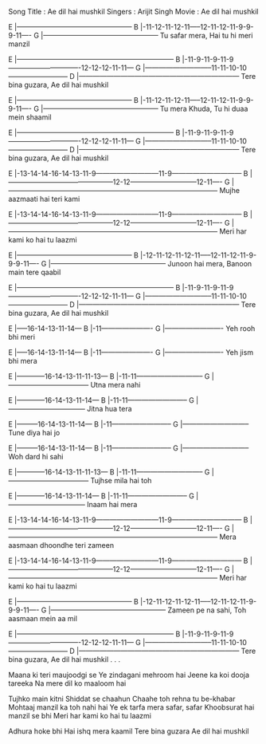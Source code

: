 Song Title : Ae dil hai mushkil
Singers : Arijit Singh
Movie : Ae dil hai mushkil

E |————————————————–
B |-11-12-11-12-11—–12-11-12-11-9-9-9-11—-
G |————————————————–
Tu safar mera, Hai tu hi meri manzil


E |——————————————————————–
B |-11-9-11-9-11-9——————————-12-12-12-11-11—
G |—————————–11-11-10-10————————–
D |———————————————————————
Tere bina guzara, Ae dil hai mushkil

E |————————————————–
B |-11-12-11-12-11—–12-11-12-11-9-9-9-11—-
G |————————————————–
Tu mera Khuda, Tu hi duaa mein shaamil

E |——————————————————————–
B |-11-9-11-9-11-9——————————-12-12-12-11-11—
G |—————————–11-11-10-10————————–
D |———————————————————————
Tere bina guzara, Ae dil hai mushkil

E |-13-14-14-16-14-13-11-9—————————11-9——————————
B |———————————————12-12—————————–12-11—-
G |——————————————————————————————
Mujhe aazmaati hai teri kami

E |-13-14-14-16-14-13-11-9—————————11-9——————————
B |———————————————12-12—————————–12-11—-
G |——————————————————————————————
Meri har kami ko hai tu laazmi

E |————————————————–
B |-12-11-12-11-12-11—–12-11-12-11-9-9-9-11—-
G |————————————————–
Junoon hai mera, Banoon main tere qaabil

E |——————————————————————–
B |-11-9-11-9-11-9——————————-12-12-12-11-11—
G |—————————–11-11-10-10————————–
D |———————————————————————
Tere bina guzara, Ae dil hai mushkil

E |—–16-14-13-11-14—
B |-11———————-
G |————————-
Yeh rooh bhi meri

E |—–16-14-13-11-14—
B |-11———————-
G |————————-
Yeh jism bhi mera

E |————16-14-13-11-11-13—
B |-11-11—————————–
G |———————————–
Utna mera nahi

E |————16-14-13-11-14—
B |-11-11————————–
G |———————————
Jitna hua tera

E |———16-14-13-11-14—
B |-11————————–
G |—————————–
Tune diya hai jo

E |———16-14-13-11-14—
B |-11————————–
G |—————————–
Woh dard hi sahi

E |————16-14-13-11-11-13—
B |-11-11—————————–
G |———————————–
Tujhse mila hai toh

E |————16-14-13-11-14—
B |-11-11————————–
G |———————————
Inaam hai mera

E |-13-14-14-16-14-13-11-9—————————11-9——————————
B |———————————————12-12—————————–12-11—-
G |——————————————————————————————
Mera aasmaan dhoondhe teri zameen


E |-13-14-14-16-14-13-11-9—————————11-9——————————
B |———————————————12-12—————————–12-11—-
G |——————————————————————————————
Meri har kami ko hai tu laazmi

E |————————————————–
B |-12-11-12-11-12-11—–12-11-12-11-9-9-9-11—-
G |————————————————–
Zameen pe na sahi, Toh aasmaan mein aa mil

E |——————————————————————–
B |-11-9-11-9-11-9——————————-12-12-12-11-11—
G |—————————–11-11-10-10————————–
D |———————————————————————
Tere bina guzara, Ae dil hai mushkil
.
.
.

Maana ki teri maujoodgi se
Ye zindagani mehroom hai
Jeene ka koi dooja tareeka
Na mere dil ko maaloom hai

Tujhko main kitni
Shiddat se chaahun
Chaahe toh rehna tu be-khabar
Mohtaaj manzil ka toh nahi hai
Ye ek tarfa mera safar, safar
Khoobsurat hai manzil se bhi
Meri har kami ko hai tu laazmi

Adhura hoke bhi
Hai ishq mera kaamil
Tere bina guzara
Ae dil hai mushkil
